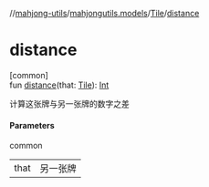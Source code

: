 //[mahjong-utils](../../../index.md)/[mahjongutils.models](../index.md)/[Tile](index.md)/[distance](distance.md)

# distance

[common]\
fun [distance](distance.md)(that: [Tile](index.md)): [Int](https://kotlinlang.org/api/latest/jvm/stdlib/kotlin-stdlib/kotlin/-int/index.html)

计算这张牌与另一张牌的数字之差

#### Parameters

common

| | |
|---|---|
| that | 另一张牌 |
